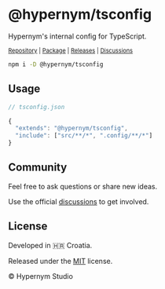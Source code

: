 # @hypernym/tsconfig

Hypernym's internal config for TypeScript.

<sub><a href="https://github.com/hypernym-studio/tsconfig">Repository</a> | <a href="https://www.npmjs.com/package/@hypernym/tsconfig">Package</a> | <a href="https://github.com/hypernym-studio/tsconfig/releases">Releases</a> | <a href="https://github.com/hypernym-studio/tsconfig/discussions">Discussions</a></sub>

```sh
npm i -D @hypernym/tsconfig
```

## Usage

```js
// tsconfig.json

{
  "extends": "@hypernym/tsconfig",
  "include": ["src/**/*", ".config/**/*"]
}
```

## Community

Feel free to ask questions or share new ideas.

Use the official [discussions](https://github.com/hypernym-studio/tsconfig/discussions) to get involved.

## License

Developed in 🇭🇷 Croatia.

Released under the [MIT](LICENSE.txt) license.

© Hypernym Studio
